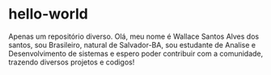 # hello-world
Apenas um repositório diverso.
Olá, meu nome é Wallace Santos Alves dos santos, sou Brasileiro, natural de Salvador-BA, sou estudante de Analise e Desenvolvimento de sistemas e espero poder contribuir com a comunidade, trazendo diversos projetos e codigos!
